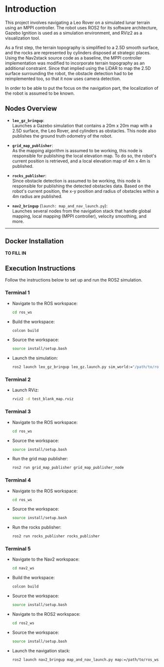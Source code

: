 # Introduction

This project involves navigating a Leo Rover on a simulated lunar terrain using an MPPI controller. The robot uses ROS2 for its software architecture, Gazebo Ignition is used as a simulation environment, and RViz2 as a visualization tool.

As a first step, the terrain topography is simplified to a 2.5D smooth surface, and the rocks are represented by cylinders disposed at strategic places. Using the Nav2stack source code as a baseline, the MPPI controller implementation was modified to incorporate terrain topography as an additional constraint. Since that implied using the LiDAR to map the 2.5D surface surrounding the robot, the obstacle detection had to be reimplemented too, so that it now uses camera detection.

In order to be able to put the focus on the navigation part, the localization of the robot is assumed to be known.

## Nodes Overview

- **`leo_gz_bringup`**:  
  Launches a Gazebo simulation that contains a 20m x 20m map with a 2.5D surface, the Leo Rover, and cylinders as obstacles. This node also publishes the ground truth odometry of the robot.

- **`grid_map_publisher`**:  
  As the mapping algorithm is assumed to be working, this node is responsible for publishing the local elevation map. To do so, the robot's current position is retrieved, and a local elevation map of 4m x 4m is published.

- **`rocks_publisher`**:  
  Since obstacle detection is assumed to be working, this node is responsible for publishing the detected obstacles data. Based on the robot's current position, the x-y position and radius of obstacles within a 4m radius are published.

- **`nav2_bringup`** (`launch: map_and_nav_launch.py`):  
  Launches several nodes from the navigation stack that handle global mapping, local mapping (MPPI controller), velocity smoothing, and more.

---

## Docker Installation

**TO FILL IN**


## Execution Instructions

Follow the instructions below to set up and run the ROS2 simulation.

### Terminal 1

- Navigate to the ROS workspace:
   ```bash
   cd ros_ws
   ```
- Build the workspace:
   ```bash
   colcon build
   ```
- Source the workspace:
   ```bash
   source install/setup.bash
   ```
- Launch the simulation:
   ```bash
   ros2 launch leo_gz_bringup leo_gz.launch.py sim_world:="/path/to/ros_ws/src/leo_simulator-ros2/leo_gz_worlds/worlds/leo_mountains.sdf" world_frame:="leo_mountains"
   ```

### Terminal 2

- Launch RViz:
   ```bash
   rviz2 -d test_blank_map.rviz
   ```

### Terminal 3

- Navigate to the ROS workspace:
   ```bash
   cd ros_ws
   ```
- Source the workspace:
   ```bash
   source install/setup.bash
   ```
- Run the grid map publisher:
   ```bash
   ros2 run grid_map_publisher grid_map_publisher_node
   ```

### Terminal 4

- Navigate to the ROS workspace:
   ```bash
   cd ros_ws
   ```
- Source the workspace:
   ```bash
   source install/setup.bash
   ```
- Run the rocks publisher:
   ```bash
   ros2 run rocks_publisher rocks_publisher
   ```

### Terminal 5

- Navigate to the Nav2 workspace:
   ```bash
   cd nav2_ws
   ```
- Build the workspace:
   ```bash
   colcon build
   ```
- Source the workspace:
   ```bash
   source install/setup.bash
   ```
- Navigate to the ROS2 workspace:
   ```bash
   cd ros2_ws
   ```
- Source the workspace:
   ```bash
   source install/setup.bash
   ```
- Launch the navigation stack:
   ```bash
   ros2 launch nav2_bringup map_and_nav_launch.py map:=/path/to/ros_ws/blank_map.yaml use_sim_time:=true autostart:=true
   ```

